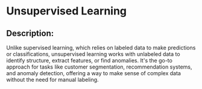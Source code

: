 # Unsupervised Learning

## Description:

Unlike supervised learning, which relies on labeled data to make predictions or classifications, unsupervised learning works with unlabeled data to identify structure, extract features, or find anomalies. It's the go-to approach for tasks like customer segmentation, recommendation systems, and anomaly detection, offering a way to make sense of complex data without the need for manual labeling.

